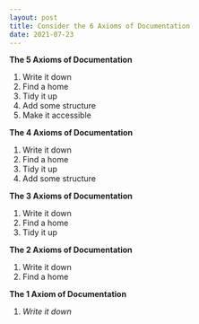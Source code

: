 ```yaml
---
layout: post
title: Consider the 6 Axioms of Documentation
date: 2021-07-23
---
```


**The 5 Axioms of Documentation**
1. Write it down
2. Find a home
3. Tidy it up
4. Add some structure
5. Make it accessible

**The 4 Axioms of Documentation**
1. Write it down
2. Find a home
3. Tidy it up
4. Add some structure

**The 3 Axioms of Documentation**
1. Write it down
2. Find a home
3. Tidy it up

**The 2 Axioms of Documentation**
1. Write it down
2. Find a home

**The 1 Axiom of Documentation**
1. _Write it down_
